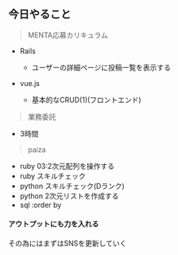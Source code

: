 ## 今日やること

> MENTA応募カリキュラム
- Rails
  - ユーザーの詳細ページに投稿一覧を表示する

- vue.js
  - 基本的なCRUD(1)(フロントエンド)
  

> 業務委託
- 3時間


> paiza
- ruby 03:2次元配列を操作する 
- ruby スキルチェック
- python スキルチェック(Dランク)
- python 2次元リストを作成する 
- sql :order by


#### アウトプットにも力を入れる
その為にはまずはSNSを更新していく
